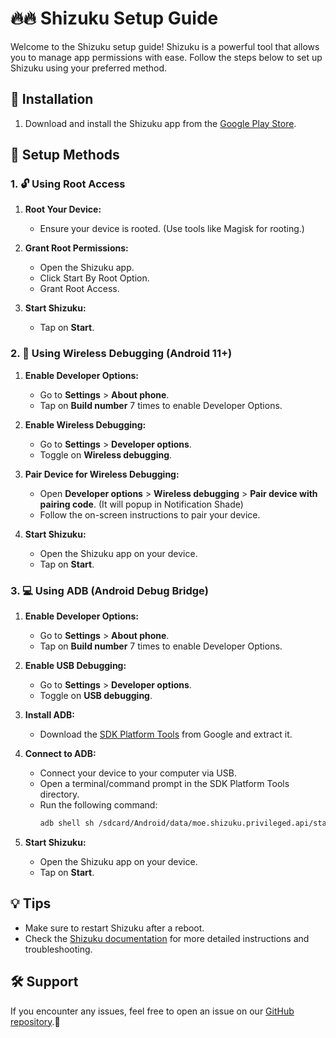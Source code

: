 # 🔥🔥 Shizuku Setup Guide

Welcome to the Shizuku setup guide! Shizuku is a powerful tool that allows you to manage app permissions with ease. Follow the steps below to set up Shizuku using your preferred method.

## 🚀 Installation

1. Download and install the Shizuku app from the [Google Play Store](https://play.google.com/store/apps/details?id=moe.shizuku.privileged.api).


## 🔧 Setup Methods

### 1. 🔓 Using Root Access

1. **Root Your Device:**
   - Ensure your device is rooted. (Use tools like Magisk for rooting.)

2. **Grant Root Permissions:**
   - Open the Shizuku app.
   - Click Start By Root Option.
   - Grant Root Access.
   
3. **Start Shizuku:**
   - Tap on **Start**.

### 2. 📶 Using Wireless Debugging (Android 11+)

1. **Enable Developer Options:**
   - Go to **Settings** > **About phone**.
   - Tap on **Build number** 7 times to enable Developer Options.

2. **Enable Wireless Debugging:**
   - Go to **Settings** > **Developer options**.
   - Toggle on **Wireless debugging**.

3. **Pair Device for Wireless Debugging:**
   - Open **Developer options** > **Wireless debugging** > **Pair device with pairing code**. (It will popup in Notification Shade)
   - Follow the on-screen instructions to pair your device.

4. **Start Shizuku:**
   - Open the Shizuku app on your device.
   - Tap on **Start**.

### 3. 💻 Using ADB (Android Debug Bridge)

1. **Enable Developer Options:**
   - Go to **Settings** > **About phone**.
   - Tap on **Build number** 7 times to enable Developer Options.

2. **Enable USB Debugging:**
   - Go to **Settings** > **Developer options**.
   - Toggle on **USB debugging**.

3. **Install ADB:**
   - Download the [SDK Platform Tools](https://developer.android.com/studio/releases/platform-tools) from Google and extract it.

4. **Connect to ADB:**
   - Connect your device to your computer via USB.
   - Open a terminal/command prompt in the SDK Platform Tools directory.
   - Run the following command:
     ```sh
     adb shell sh /sdcard/Android/data/moe.shizuku.privileged.api/start.sh
     ```

5. **Start Shizuku:**
   - Open the Shizuku app on your device.
   - Tap on **Start**.

## 💡 Tips

- Make sure to restart Shizuku after a reboot.
- Check the [Shizuku documentation](https://shizuku.rikka.app/guide/setup/) for more detailed instructions and troubleshooting.

## 🛠️ Support

If you encounter any issues, feel free to open an issue on our [GitHub repository](https://github.com/dp-hridayan/ashellyou/issues).🎉